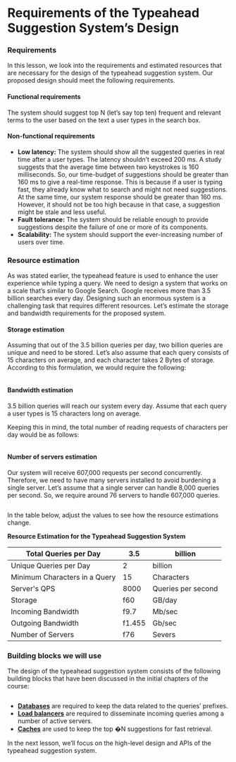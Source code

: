 # Requirements of the Typeahead Suggestion System’s Design

### Requirements <a href="#requirements-0" id="requirements-0"></a>

In this lesson, we look into the requirements and estimated resources that are necessary for the design of the typeahead suggestion system. Our proposed design should meet the following requirements.

#### Functional requirements <a href="#functional-requirements-1" id="functional-requirements-1"></a>

The system should suggest top N (let’s say top ten) frequent and relevant terms to the user based on the text a user types in the search box.

#### Non-functional requirements <a href="#non-functional-requirements-2" id="non-functional-requirements-2"></a>

* **Low latency:** The system should show all the suggested queries in real time after a user types. The latency shouldn’t exceed 200 ms. A study suggests that the average time between two keystrokes is 160 milliseconds. So, our time-budget of suggestions should be greater than 160 ms to give a real-time response. This is because if a user is typing fast, they already know what to search and might not need suggestions. At the same time, our system response should be greater than 160 ms. However, it should not be too high because in that case, a suggestion might be stale and less useful.
* **Fault tolerance:** The system should be reliable enough to provide suggestions despite the failure of one or more of its components.
* **Scalability:** The system should support the ever-increasing number of users over time.

### Resource estimation <a href="#resource-estimation-0" id="resource-estimation-0"></a>

As was stated earlier, the typeahead feature is used to enhance the user experience while typing a query. We need to design a system that works on a scale that’s similar to Google Search. Google receives more than 3.5 billion searches every day. Designing such an enormous system is a challenging task that requires different resources. Let’s estimate the storage and bandwidth requirements for the proposed system.

#### Storage estimation <a href="#storage-estimation-1" id="storage-estimation-1"></a>

Assuming that out of the 3.5 billion queries per day, two billion queries are unique and need to be stored. Let’s also assume that each query consists of 15 characters on average, and each character takes 2 Bytes of storage. According to this formulation, we would require the following:

<figure><img src="https://kuweiguge.github.io/Grokking-Modern-System-Design-Interview-Gitbook/assets/Screenshot 2023-09-06 at 2.10.05 AM.png" alt=""><figcaption></figcaption></figure>

#### Bandwidth estimation <a href="#bandwidth-estimation-0" id="bandwidth-estimation-0"></a>

3.5 billion queries will reach our system every day. Assume that each query a user types is 15 characters long on average.

Keeping this in mind, the total number of reading requests of characters per day would be as follows:

<figure><img src="https://kuweiguge.github.io/Grokking-Modern-System-Design-Interview-Gitbook/assets/Screenshot 2023-09-06 at 2.10.46 AM.png" alt=""><figcaption></figcaption></figure>

#### Number of servers estimation <a href="#number-of-servers-estimation-0" id="number-of-servers-estimation-0"></a>

Our system will receive 607,000 requests per second concurrently. Therefore, we need to have many servers installed to avoid burdening a single server. Let’s assume that a single server can handle 8,000 queries per second. So, we require around 76 servers to handle 607,000 queries.

<figure><img src="https://kuweiguge.github.io/Grokking-Modern-System-Design-Interview-Gitbook/assets/Screenshot 2023-09-06 at 2.11.14 AM.png" alt=""><figcaption></figcaption></figure>

In the table below, adjust the values to see how the resource estimations change.

**Resource Estimation for the Typeahead Suggestion System**

| Total Queries per Day         | 3.5    | billion            |
| ----------------------------- | ------ | ------------------ |
| Unique Queries per Day        | 2      | billion            |
| Minimum Characters in a Query | 15     | Characters         |
| Server's QPS                  | 8000   | Queries per second |
| Storage                       | f60    | GB/day             |
| Incoming Bandwidth            | f9.7   | Mb/sec             |
| Outgoing Bandwidth            | f1.455 | Gb/sec             |
| Number of Servers             | f76    | Severs             |

### Building blocks we will use <a href="#building-blocks-we-will-use-0" id="building-blocks-we-will-use-0"></a>

The design of the typeahead suggestion system consists of the following building blocks that have been discussed in the initial chapters of the course:

<figure><img src="https://kuweiguge.github.io/Grokking-Modern-System-Design-Interview-Gitbook/assets/Screenshot 2023-09-06 at 2.12.51 AM.png" alt=""><figcaption></figcaption></figure>

* [**Databases**](../databases/introduction-to-databases.md) are required to keep the data related to the queries’ prefixes.
* [**Load balancers**](../load-balancers/introduction-to-load-balancers.md) are required to disseminate incoming queries among a number of active servers.
* [**Caches**](../distributed-cache/system-design-the-distributed-cache.md) are used to keep the top �N suggestions for fast retrieval.

In the next lesson, we’ll focus on the high-level design and APIs of the typeahead suggestion system.
